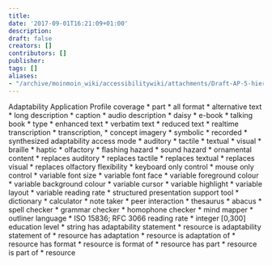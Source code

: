 ```yaml
---
title: 
date: '2017-09-01T16:21:09+01:00'
description: 
draft: false
creators: []
contributors: []
publisher: 
tags: []
aliases:
- "/archive/moinmoin_wiki/accessibilitywiki/attachments/Draft-AP-5-hierarchy.html"
---
```


Adaptability Application Profile coverage \* part \* all format \* alternative text \* long description \* caption \* audio description \* daisy \* e-book \* talking book \* type \* enhanced text \* verbatim text \* reduced text \* realtime transcription \* transcription, \* concept imagery \* symbolic \* recorded \* synthesized adaptability access mode \* auditory \* tactile \* textual \* visual \* braille \* haptic \* olfactory \* flashing hazard \* sound hazard \* ornamental content \* replaces auditory \* replaces tactile \* replaces textual \* replaces visual \* replaces olfactory flexibility \* keyboard only control \* mouse only control \* variable font size \* variable font face \* variable foreground colour \* variable background colour \* variable cursor \* variable highlight \* variable layout \* variable reading rate \* structured presentation support tool \* dictionary \* calculator \* note taker \* peer interaction \* thesaurus \* abacus \* spell checker \* grammar checker \* homophone checker \* mind mapper \* outliner language \* ISO 15836; RFC 3066 reading rate \* integer [0,300] education level \* string has adaptability statement \* resource is adaptability statement of \* resource has adaptation \* resource is adaptation of \* resource has format \* resource is format of \* resource has part \* resource is part of \* resource

